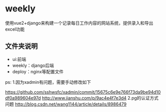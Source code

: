 # weekly
使用vue2+django来构建一个记录每日工作内容的网站系统，提供录入和导出excel功能
## 文件夹说明
* ui:前端
* weekly：django后端
* deploy：nginx等配置文件




ps:
1.因为xadmin有问题，需要手动修改如下

https://github.com/sshwsfc/xadmin/commit/15675c6e9e766f73da9be94d10df0a989604e97d
http://www.jianshu.com/p/9ac4e4f7e3d4
2.pg的认证方式问题
http://blog.csdn.net/wang1144/article/details/8986479